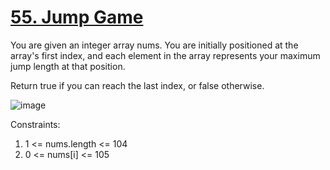 # [55. Jump Game](https://leetcode.com/problems/jump-game/description/)

You are given an integer array nums. You are initially positioned at the array's first index, and each element in the array represents your maximum jump length at that position.

Return true if you can reach the last index, or false otherwise.

 ![image](https://user-images.githubusercontent.com/97858274/222970594-d9399970-40b3-4720-8856-e87f7939367b.png)

Constraints:

1. 1 <= nums.length <= 104
2. 0 <= nums[i] <= 105
